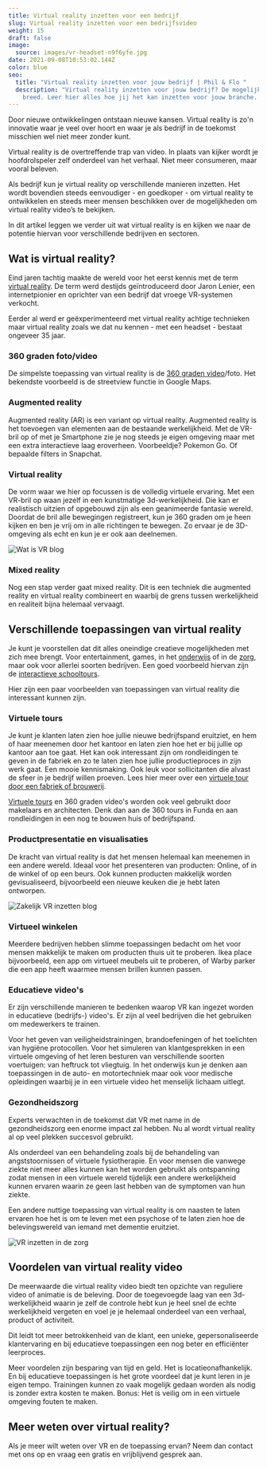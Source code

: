 ```yaml
---
title: Virtual reality inzetten voor een bedrijf
slug: Virtual reality inzetten voor een bedrijfsvideo
weight: 15
draft: false
image:
  source: images/vr-headset-n9f6yfe.jpg
date: 2021-09-08T10:53:02.144Z
color: blue
seo:
  title: "Virtual reality inzetten voor jouw bedrijf | Phil & Flo "
  description: "Virtual reality inzetten voor jouw bedrijf? De mogelijkheden zijn
    breed. Leer hier alles hoe jij het kan inzetten voor jouw branche. "
---
```

Door nieuwe ontwikkelingen ontstaan nieuwe kansen. Virtual reality is zo'n innovatie waar je veel over hoort en waar je als bedrijf in de toekomst misschien wel niet meer zonder kunt.

Virtual reality is de overtreffende trap van video. In plaats van kijker wordt je hoofdrolspeler zelf onderdeel van het verhaal. Niet meer consumeren, maar vooral beleven.

Als bedrijf kun je virtual reality op verschillende manieren inzetten. Het wordt bovendien steeds eenvoudiger - en goedkoper - om virtual reality te ontwikkelen en steeds meer mensen beschikken over de mogelijkheden om virtual reality video’s te bekijken.

In dit artikel leggen we verder uit wat virtual reality is en kijken we naar de potentie hiervan voor verschillende bedrijven en sectoren. 

## Wat is virtual reality?

Eind jaren tachtig maakte de wereld voor het eerst kennis met de term [virtual reality](https://www.philenflo.nl/oplossingen/virtual-reality/). De term werd destijds geïntroduceerd door Jaron Lenier, een internetpionier en oprichter van een bedrijf dat vroege VR-systemen verkocht. 

Eerder al werd er geëxperimenteerd met virtual reality achtige technieken maar virtual reality zoals we dat nu kennen - met een headset - bestaat ongeveer 35 jaar. 

### 360 graden foto/video

De simpelste toepassing van virtual reality is de [360 graden video](https://www.philenflo.nl/360-graden-video-laten-maken/)/foto. Het bekendste voorbeeld is de streetview functie in Google Maps.

### Augmented reality

Augmented reality (AR) is een variant op virtual reality. Augmented reality is het toevoegen van elementen aan de bestaande werkelijkheid. Met de VR-bril op of met je Smartphone zie je nog steeds je eigen omgeving maar met een extra interactieve laag eroverheen. Voorbeeldje? Pokemon Go. Of bepaalde filters in Snapchat. 

### Virtual reality

De vorm waar we hier op focussen is de volledig virtuele ervaring. Met een VR-bril op waan jezelf in een kunstmatige 3d-werkelijkheid. Die kan er realistisch uitzien of opgebouwd zijn als een geanimeerde fantasie wereld. Doordat de bril alle bewegingen registreert, kun je 360 graden om je heen kijken en ben je vrij om in alle richtingen te bewegen. Zo ervaar je de 3D-omgeving als echt en kun je er ook aan deelnemen.

![Wat is VR blog](images/gay-couple-playing-video-games-with-vr-glasses-eja59se.jpg)

### Mixed reality

Nog een stap verder gaat mixed reality. Dit is een techniek die augmented reality en virtual reality combineert en waarbij de grens tussen werkelijkheid en realiteit bijna helemaal vervaagt. 

## Verschillende toepassingen van virtual reality

Je kunt je voorstellen dat dit alles oneindige creatieve mogelijkheden met zich mee brengt. Voor entertainment, games, in het [onderwijs](https://www.philenflo.nl/branches/onderwijs-kunst-cultuur/) of in de [zorg](https://www.philenflo.nl/branches/zorg-pharma/), maar ook voor allerlei soorten bedrijven. Een goed voorbeeld hiervan zijn de [interactieve schooltours](https://www.philenflo.nl/virtuele-school-rondleiding/).

Hier zijn een paar voorbeelden van toepassingen van virtual reality die interessant kunnen zijn.

### Virtuele tours

Je kunt je klanten laten zien hoe jullie nieuwe bedrijfspand eruitziet, en hem of haar meenemen door het kantoor en laten zien hoe het er bij jullie op kantoor aan toe gaat. Het kan ook interessant zijn om rondleidingen te geven in de fabriek en zo te laten zien hoe jullie productieproces in zijn werk gaat. Een mooie kennismaking. Ook leuk voor sollicitanten die alvast de sfeer in je bedrijf willen proeven. Lees hier meer over een [virtuele tour door een fabriek of brouwerij](https://www.philenflo.nl/virtuele-tour-fabrieken-brouwerijen/).

[Virtuele tours](https://www.philenflo.nl/virtuele-tour/) en 360 graden video's worden ook veel gebruikt door makelaars en architecten. Denk dan aan de 360 tours in Funda en aan rondleidingen in een nog te bouwen huis of bedrijfspand.

### Productpresentatie en visualisaties

De kracht van virtual reality is dat het mensen helemaal kan meenemen in een andere wereld. Ideaal voor het presenteren van producten: Online, of in de winkel of op een beurs. Ook kunnen producten makkelijk worden gevisualiseerd, bijvoorbeeld een nieuwe keuken die je hebt laten ontworpen.

![Zakelijk VR inzetten blog](images/gaming-in-vr-zgmagr8.jpg)

### Virtueel winkelen

Meerdere bedrijven hebben slimme toepassingen bedacht om het voor mensen makkelijk te maken om producten thuis uit te proberen. Ikea place bijvoorbeeld, een app om virtueel meubels uit te proberen, of Warby parker die een app heeft waarmee mensen brillen kunnen passen.

### Educatieve video's

Er zijn verschillende manieren te bedenken waarop VR kan ingezet worden in educatieve (bedrijfs-) video's. Er zijn al veel bedrijven die het gebruiken om medewerkers te trainen.

Voor het geven van veiligheidstrainingen, brandoefeningen of het toelichten van hygiëne protocollen. Voor het simuleren van klantgesprekken in een virtuele omgeving of het leren besturen van verschillende soorten voertuigen: van heftruck tot vliegtuig. In het onderwijs kun je denken aan toepassingen in de auto- en motortechniek maar ook voor medische opleidingen waarbij je in een virtuele video het menselijk lichaam uitlegt.

### Gezondheidszorg

Experts verwachten in de toekomst dat VR met name in de gezondheidszorg een enorme impact zal hebben. Nu al wordt virtual reality al op veel plekken succesvol gebruikt.

Als onderdeel van een behandeling zoals bij de behandeling van angststoornissen of virtuele fysiotherapie. En voor mensen die vanwege ziekte niet meer alles kunnen kan het worden gebruikt als ontspanning zodat mensen in een virtuele wereld tijdelijk een andere werkelijkheid kunnen ervaren waarin ze geen last hebben van de symptomen van hun ziekte. 

Een andere nuttige toepassing van virtual reality is om naasten te laten ervaren hoe het is om te leven met een psychose of te laten zien hoe de belevingswereld van iemand met dementie eruitziet.

![VR inzetten in de zorg](images/asian-businessmen-and-businesswomen-meeting-using-w3qy5es.jpg)

## Voordelen van virtual reality video

De meerwaarde die virtual reality video biedt ten opzichte van reguliere video of animatie is de beleving. Door de toegevoegde laag van een 3d-werkelijkheid waarin je zelf de controle hebt kun je heel snel de echte werkelijkheid vergeten en voel je je helemaal onderdeel van een verhaal, product of activiteit. 

Dit leidt tot meer betrokkenheid van de klant, een unieke, gepersonaliseerde klantervaring en bij educatieve toepassingen een nog beter en efficiënter leerproces. 

Meer voordelen zijn besparing van tijd en geld. Het is locatieonafhankelijk. En bij educatieve toepassingen is het grote voordeel dat je kunt leren in je eigen tempo. Trainingen kunnen zo vaak mogelijk gedaan worden als nodig is zonder extra kosten te maken. Bonus: Het is veilig om in een virtuele omgeving fouten te maken.

## Meer weten over virtual reality?

Als je meer wilt weten over VR en de toepassing ervan? Neem dan contact met ons op en vraag een gratis en vrijblijvend gesprek aan.